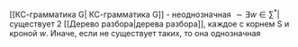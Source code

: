 [[КС-грамматика G| КС-грамматика G]] - неоднозначная $\sim\exists w\in\sum^{*}|$существует 2 [[Дерево разбора|дерева разбора]], каждое с корнем S и кроной $w$. 
Иначе, если не существует таких, то она однозначная